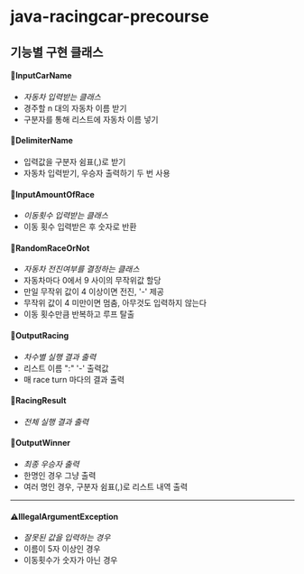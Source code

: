 # java-racingcar-precourse
## 기능별 구현 클래스

#### 📂InputCarName
+ *자동차 입력받는 클래스*
+ 경주할 n 대의 자동차 이름 받기
+ 구분자를 통해 리스트에 자동차 이름 넣기

#### 📂DelimiterName
+ 입력값을 구분자 쉼표(,)로 받기
+ 자동차 입력받기, 우승자 출력하기 두 번 사용

#### 📂InputAmountOfRace
+ *이동횟수 입력받는 클래스*
+ 이동 횟수 입력받은 후 숫자로 반환

#### 📂RandomRaceOrNot
+ *자동차 전진여부를 결정하는 클래스*
+ 자동차마다 0에서 9 사이의 무작위값 할당
+ 만일 무작위 값이 4 이상이면 전진, '-' 제공
+ 무작위 값이 4 미만이면 멈춤, 아무것도 입력하지 않는다
+ 이동 횟수만큼 반복하고 루프 탈출

#### 📂OutputRacing
+ *차수별 실행 결과 출력*
+ 리스트 이름 ":" '-' 출력값
+ 매 race turn 마다의 결과 출력

#### 📂RacingResult
+ *전체 실행 결과 출력*

#### 📂OutputWinner
+ *최종 우승자 출력*
+ 한명인 경우 그냥 출력
+ 여러 명인 경우, 구분자 쉼표(,)로 리스트 내역 출력

---

#### ⚠️IllegalArgumentException
+ *잘못된 값을 입력하는 경우*
+ 이름이 5자 이상인 경우
+ 이동횟수가 숫자가 아닌 경우


